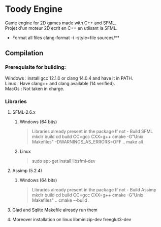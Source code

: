 # Toody Engine

Game engine for 2D games made with C++ and SFML. <br>
Projet d'un moteur 2D ecrit en C++ en utlisant la SFML. <br>

- Format all files
clang-format -i -style=file sources/**

## Compilation

### Prerequisite for building:
Windows : install gcc 12.1.0 or clang 14.0.4 and have it in PATH. <br>
Linux : Have clang++ and clang available (14 verified). <br>
MacOs : Not taken in charge.

### Libraries

1. SFML-2.6.x
    1. Windows (64 bits)
        > Libraries already present in the package
        > If not - Build SFML
        mkdir build
        cd build
        CC=gcc CXX=g++ cmake -G"Unix Makefiles" -DWARNINGS_AS_ERRORS=OFF ..
        make all
    2. Linux
        > sudo apt-get install libsfml-dev

2. Assimp (5.2.4)
    1. Windows (64 bits)
        > Libraries already present in the package
        > If not - Build Assimp
        mkdir build
        cd build
        CC=gcc CXX=g++ cmake -G"Unix Makefiles" ..
        cmake --build .

3. Glad and Sqlite
    Makefile already run them

4. Moreover installation on linux
    libminizip-dev
    freeglut3-dev